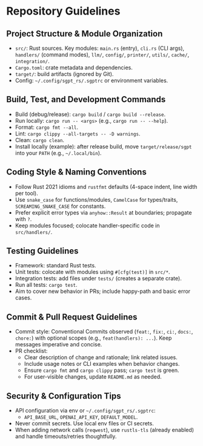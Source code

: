 # Repository Guidelines

## Project Structure & Module Organization
- `src/`: Rust sources. Key modules: `main.rs` (entry), `cli.rs` (CLI args), `handlers/` (command modes), `llm/`, `config/`, `printer/`, `utils/`, `cache/`, `integration/`.
- `Cargo.toml`: crate metadata and dependencies.
- `target/`: build artifacts (ignored by Git).
- Config: `~/.config/sgpt_rs/.sgptrc` or environment variables.

## Build, Test, and Development Commands
- Build (debug/release): `cargo build` / `cargo build --release`.
- Run locally: `cargo run -- <args>` (e.g., `cargo run -- --help`).
- Format: `cargo fmt --all`.
- Lint: `cargo clippy --all-targets -- -D warnings`.
- Clean: `cargo clean`.
- Install locally (example): after release build, move `target/release/sgpt` into your `PATH` (e.g., `~/.local/bin`).

## Coding Style & Naming Conventions
- Follow Rust 2021 idioms and `rustfmt` defaults (4-space indent, line width per tool).
- Use `snake_case` for functions/modules, `CamelCase` for types/traits, `SCREAMING_SNAKE_CASE` for constants.
- Prefer explicit error types via `anyhow::Result` at boundaries; propagate with `?`.
- Keep modules focused; colocate handler-specific code in `src/handlers/`.

## Testing Guidelines
- Framework: standard Rust tests.
- Unit tests: colocate with modules using `#[cfg(test)]` in `src/*`.
- Integration tests: add files under `tests/` (creates a separate crate).
- Run all tests: `cargo test`.
- Aim to cover new behavior in PRs; include happy-path and basic error cases.

## Commit & Pull Request Guidelines
- Commit style: Conventional Commits observed (`feat:`, `fix:`, `ci:`, `docs:`, `chore:`) with optional scopes (e.g., `feat(handlers): ...`). Keep messages imperative and concise.
- PR checklist:
  - Clear description of change and rationale; link related issues.
  - Include usage notes or CLI examples when behavior changes.
  - Ensure `cargo fmt` and `cargo clippy` pass; `cargo test` is green.
  - For user-visible changes, update `README.md` as needed.

## Security & Configuration Tips
- API configuration via env or `~/.config/sgpt_rs/.sgptrc`:
  - `API_BASE_URL`, `OPENAI_API_KEY`, `DEFAULT_MODEL`.
- Never commit secrets. Use local env files or CI secrets.
- When adding network calls (`reqwest`), use `rustls-tls` (already enabled) and handle timeouts/retries thoughtfully.
